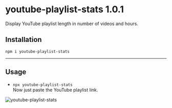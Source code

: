 # youtube-playlist-stats 1.0.1

Display YouTube playlist length in number of videos and hours.

## Installation

`npm i youtube-playlist-stats`

---

## Usage

- `npx youtube-playlist-stats`  
Now just paste the YouTube playlist link.

<img src="https://i.imgur.com/gTi3ml9.png" alt="youtube-playlist-stats"/>
